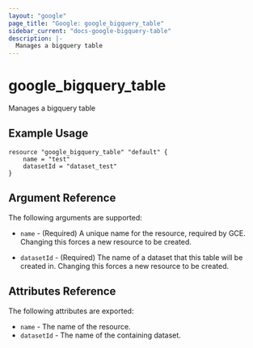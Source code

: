 ```yaml
---
layout: "google"
page_title: "Google: google_bigquery_table"
sidebar_current: "docs-google-bigquery-table"
description: |-
  Manages a bigquery table
---
```


# google\_bigquery\_table

Manages a bigquery table

## Example Usage

```
resource "google_bigquery_table" "default" {
	name = "test"
	datasetId = "dataset_test"
}
```

## Argument Reference

The following arguments are supported:

* `name` - (Required) A unique name for the resource, required by GCE.
    Changing this forces a new resource to be created.

* `datasetId` - (Required) The name of a dataset that this table will
    be created in.  Changing this forces a new resource to be created.

## Attributes Reference

The following attributes are exported:

* `name` - The name of the resource.
* `datasetId` - The name of the containing dataset.
